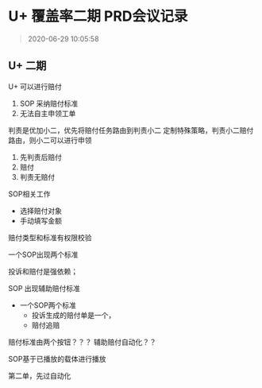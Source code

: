 # U+ 覆盖率二期 PRD会议记录

> 2020-06-29 10:05:58

## U+ 二期

U+ 可以进行赔付

1. SOP 采纳赔付标准
2. 无法自主申领工单


判责是优加小二，优先将赔付任务路由到判责小二
定制特殊策略，判责小二赔付路由，则小二可以进行申领

1. 先判责后赔付
2. 赔付
3. 判责无赔付



SOP相关工作

- 选择赔付对象
- 手动填写金额

赔付类型和标准有权限校验


一个SOP出现两个标准

投诉和赔付是强依赖；


SOP 
出现辅助赔付标准
- 一个SOP两个标准
  - 投诉生成的赔付单是一个，
  - 赔付追赔


赔付标准由两个按钮？？？
辅助赔付自动化？？

SOP基于已播放的载体进行播放

第二单，先过自动化

